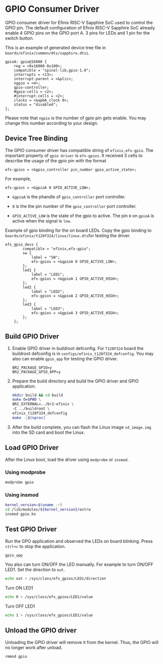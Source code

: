 # GPIO Consumer Driver

GPIO consumer driver for Efinix RISC-V Sapphire SoC used to control the GPIO pin. The default configuration of Efinix RISC-V Sapphire SoC already enable 4 GPIO pins on the GPIO port A. 3 pins for LEDs and 1 pin for the switch button.

This is an example of generated device tree file in `boards/efinix/common/dts/sapphire.dtsi`.

```
gpioA: gpio@16000 {
    reg = <0x16000 0x100>;
    compatible = "spinal-lib,gpio-1.0";
    interrupts = <13>;
    interrupt-parent = <&plic>;
    ngpio = <4>;
    gpio-controller;
    #gpio-cells = <2>;
    #interrupt-cells = <2>;
    clocks = <&apbA_clock 0>;
    status = "disabled";
};
```

Please note that `ngpio` is the number of gpio pin gets enable. You may change this number according to your design.

## Device Tree Binding

The GPIO consumer driver has compatible string of `efinix,efx-gpio`. The important property of `gpio driver` is `efx-gpios`. It received 3 cells to describe the usage of the gpio pin with the format

```
efx-gpios = <&gpio_controller pin_number gpio_active_state>;
```

For example,

```
efx-gpios = <&gpioA 0 GPIO_ACTIVE_LOW>;
```

- `&gpioA` is the phandle of `gpio_controller` port controller.

- `0` is the the pin number of the `gpio_controller` port controller.

- `GPIO_ACTIVE_LOW` is the state of the gpio to active. The pin `0` on `gpioA` is active when the signal is `low`.

Example of gpio binding for the on board LEDs. Copy the gpio binding to `boards/efinix/t120f324/linux/linux.dts`for testing the driver.

```
efx_gpio_devs {
        compatible = "efinix,efx-gpio";
        sw {
            label = "SW";
            efx-gpios = <&gpioA 0 GPIO_ACTIVE_LOW>;
        };
        led1 {
            label = "LED1";
            efx-gpios = <&gpioA 1 GPIO_ACTIVE_HIGH>;
        };
        led2 {
            label = "LED2";
            efx-gpios = <&gpioA 2 GPIO_ACTIVE_HIGH>;
        };
        led3 {
            label = "LED3";
            efx-gpios = <&gpioA 3 GPIO_ACTIVE_HIGH>;
        };
    };
```

## Build GPIO Driver

1. Enable GPIO driver in buildroot defconfig. For `T120F324` board the buildroot defconfig is in `configs/efinix_t120f324_defconfig`. You may also can enable `gpio_app` for testing the GPIO driver.
   
   ```Kconfig
   BR2_PACKAGE_GPIO=y
   BR2_PACKAGE_GPIO_APP=y
   ```

2. Prepare the build directory and build the GPIO driver and GPIO application.
   
   ```bash
   mkdir build && cd build
   make O=$PWD \
   BR2_EXTERNAL=../br2-efinix \
   -C ../buildroot \
   efinix_t120f324_defconfig
   make -j$(nproc)
   ```

3. After the build complete, you can flash the Linux image `sd_image.img` into the SD card and boot the Linux.

## Load GPIO Driver

After the Linux boot, load the driver using `modprobe` or `insmod`.

### Using modprobe

```bash
modprobe gpio
```

### Using insmod

```bash
kernel_version=$(uname -r)
cd /lib/modules/${kernel_version}/extra 
insmod gpio.ko
```

## Test GPIO Driver

Run the GPO application and observed the LEDs on board blinking. Press `ctrl+c` to stop the application.

```bash
gpio_app
```

You also can turn ON/OFF the LED manually. For example to turn ON/OFF LED1. Set the direction to `out`.

```bash
echo out > /sys/class/efx_gpios/LED1/direction
```

Turn ON LED1

```bash
echo 0 > /sys/class/efx_gpios/LED1/value
```

Turn OFF LED1

```bash
echo 1 > /sys/class/efx_gpios/LED1/value
```

## Unload the GPIO driver

Unloading the GPIO driver will remove it from the kernel. Thus, the GPIO will no longer work after unload.

```bash
rmmod gpio
```
